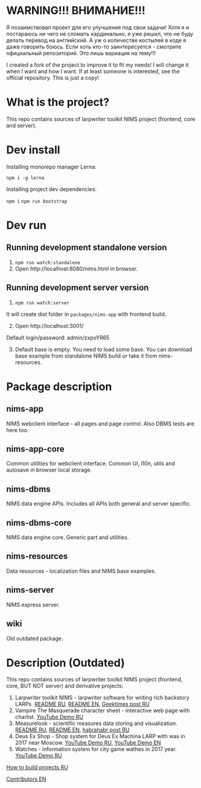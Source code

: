 # WARNING!!! ВНИМАНИЕ!!!

Я позаимствовал проект для его улучшения под свои задачи! 
Хотя я и постараюсь ни чего не сломать кардинально, я уже решил, что не буду делать перевод на английский. А уж о количестве костылей в коде я даже говорить боюсь. Если хоть кто-то заинтересуется - смотрите официальный репозиторий. Это лишь вариация на тему!!!

I created a fork of the project to improve it to fit my needs!
I will change it when I want and how I want. If at least someone is interested, see the official repository. This is just a copy!

# What is the project?

This repo contains sources of larpwriter toolkit NIMS project (frontend, core and server).

# Dev install

Installing monorepo manager Lerna:

`npm i -g lerna` 

Installing project dev dependencies:

`npm i` 
`npm run bootstrap` 


# Dev run

## Running development standalone version

1. `npm run watch:standalone`
2. Open http://localhost:8080/nims.html in browser.

## Running development server version

1. `npm run watch:server`

It will create dist folder in `packages/nims-app` with frontend build.

2. Open http://localhost:3001/ 

Default login/password: admin/zxpoYR65

3. Default base is empty. You need to load some base. You can download base example from standalone NIMS build or take it from nims-resources.

#  Package description

## nims-app

NIMS webclient interface - all pages and page control. Also DBMS tests are here too.

## nims-app-core

Common utilities for webclient interface. Common UI, l10n, utils and autosave in browser local storage.

## nims-dbms

NIMS data engine APIs. Includes all APIs both general and server specific.

## nims-dbms-core

NIMS data engine core. Generic part and utilities.

## nims-resources

Data resources - localization files and NIMS base examples.

## nims-server

NIMS express server.

## wiki

Old outdated package.

# Description (Outdated)

This repo contains sources of larpwriter toolkit NIMS project (frontend, core, BUT NOT server) and derivative projects:

1. Larpwriter toolkit NIMS - larpwriter software for writing rich backstory LARPs. [README RU](https://github.com/NtsDK/smtk-nims/blob/master/wiki/NIMS_RU.md), [README EN](https://github.com/NtsDK/smtk-nims/blob/master/wiki/NIMS_EN.md), [Geektimes post RU](https://geektimes.ru/post/292531/)
1. Vampire The Masquerade character sheet - interactive web page with charlist. [YouTube Demo RU](https://www.youtube.com/watch?v=1zHviDjOrn4)
1. Measurelook - scientific measures data storing and visualization. [README RU](https://github.com/NtsDK/smtk-nims/blob/master/wiki/MEASURELOOK_RU.md), [README EN](https://github.com/NtsDK/smtk-nims/blob/master/wiki/MEASURELOOK_EN.md), [habrahabr post RU](https://habrahabr.ru/post/344174/)
1. Deus Ex Shop - Shop system for Deus Ex Machina LARP with was in 2017 near Moscow. [YouTube Demo RU](https://www.youtube.com/watch?v=GlgfL7RAqgE), [YouTube Demo EN](https://www.youtube.com/watch?v=M3XN6NM1tTg)
1. Watches - information system for city game wathes in 2017 year. [YouTube Demo RU](https://www.youtube.com/watch?v=MQ5-ffq1Vco)

[How to build projects RU](https://github.com/NtsDK/smtk-nims/blob/master/wiki/CONTRIBUTING.md)

[Contributors EN](https://github.com/NtsDK/smtk-nims/blob/master/wiki/CONTRIBUTORS.md)
